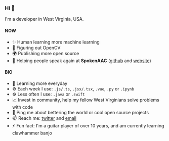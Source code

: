 ### Hi 👋

I'm a developer in West Virginia, USA.

#### NOW
* ✨ Human learning more machine learning
* 🤌 Figuring out OpenCV
* 🌍 Publishing more open source
* 🏢 Helping people speak again at **SpokenAAC** ([github](https://github.com/spokenaac) and [website](https://www.spokenaac.com))

#### BIO
* 🌱 Learning more everyday
* ⚙️ Each week I use: `.js/.ts`, `.jsx/.tsx`, `.vue`, `.py` or `.ipynb`
* ⚙️ Less often I use: `.java` or `.swift`
* 📈 Invest in community, help my fellow West Virginians solve problems with code
* 💬 Ping me about bettering the world or cool open source projects
* 📫 Reach me: [twitter](https://twitter.com/MightBeAndrew_) and [email](mailto:aslyons001@gmail.com)
* ⚡️ Fun fact: I'm a guitar player of over 10 years, and am currently learning clawhammer banjo
